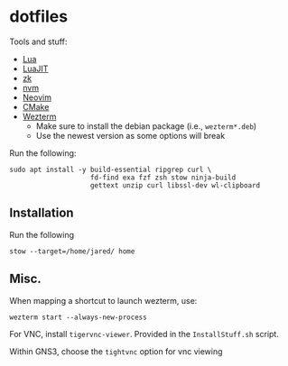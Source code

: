 # dotfiles

Tools and stuff:
* [Lua](https://www.lua.org/download.html)
* [LuaJIT](https://luajit.org/install.html)
* [zk](https://github.com/mickael-menu/zk)
* [nvm](https://github.com/nvm-sh/nvm)
* [Neovim](https://github.com/neovim/neovim/wiki/Installing-Neovim#linux)
* [CMake](https://cmake.org/download/)
* [Wezterm](https://wezfurlong.org/wezterm/install/linux.html#installing-on-ubuntu-and-debian-based-systems)
    * Make sure to install the debian package (i.e., `wezterm*.deb`)
    * Use the newest version as some options will break

Run the following:

```
sudo apt install -y build-essential ripgrep curl \
                    fd-find exa fzf zsh stow ninja-build 
                    gettext unzip curl libssl-dev wl-clipboard
```

## Installation

Run the following

```
stow --target=/home/jared/ home
```

## Misc.

When mapping a shortcut to launch wezterm, use:

```
wezterm start --always-new-process
```

For VNC, install `tigervnc-viewer`. Provided in the `InstallStuff.sh` script.

Within GNS3, choose the `tightvnc` option for vnc viewing

